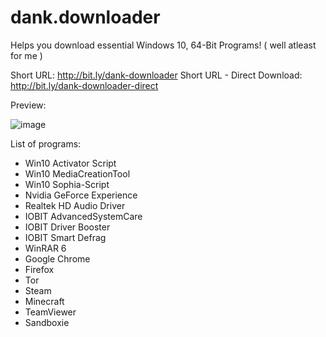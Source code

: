 # dank.downloader
Helps you download essential Windows 10, 64-Bit Programs! ( well atleast for me )

Short URL: http://bit.ly/dank-downloader
Short URL - Direct Download: http://bit.ly/dank-downloader-direct

Preview:

![image](https://i.imgur.com/ZgCnspF.png)

List of programs:
- Win10 Activator Script
- Win10 MediaCreationTool
- Win10 Sophia-Script
- Nvidia GeForce Experience
- Realtek HD Audio Driver
- IOBIT AdvancedSystemCare
- IOBIT Driver Booster
- IOBIT Smart Defrag
- WinRAR 6
- Google Chrome
- Firefox
- Tor
- Steam
- Minecraft
- TeamViewer
- Sandboxie
